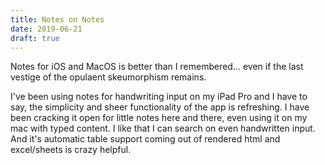 ```yaml
---
title: Notes on Notes
date: 2019-06-21
draft: true
---
```


Notes for iOS and MacOS is better than I remembered... even if the last vestige of the opulaent skeumorphism remains.

<!--more-->

I've been using notes for handwriting input on my iPad Pro and I have to say, the simplicity and sheer functionality of the app is refreshing. I have been cracking it open for little notes here and there, even using it on my mac with typed content. I like that I can search on even handwritten input. And it's automatic table support coming out of rendered html and excel/sheets is crazy helpful.